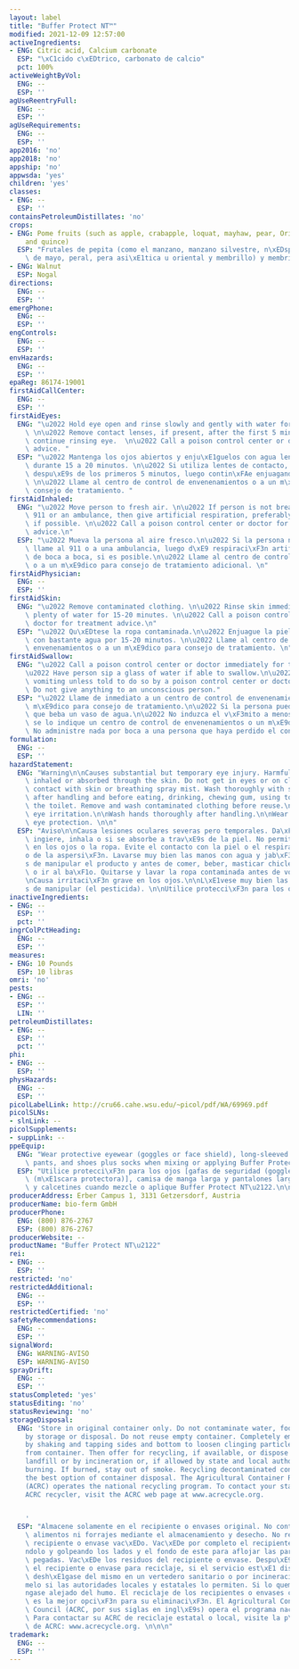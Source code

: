 ```yaml
---
layout: label
title: "Buffer Protect NT™"
modified: 2021-12-09 12:57:00
activeIngredients:
- ENG: Citric acid, Calcium carbonate
  ESP: "\xC1cido c\xEDtrico, carbonato de calcio"
  pct: 100%
activeWeightByVol:
  ENG: --
  ESP: ''
agUseReentryFull:
  ENG: --
  ESP: ''
agUseRequirements:
  ENG: --
  ESP: ''
app2016: 'no'
app2018: 'no'
appship: 'no'
appwsda: 'yes'
children: 'yes'
classes:
- ENG: --
  ESP: ''
containsPetroleumDistillates: 'no'
crops:
- ENG: Pome fruits (such as apple, crabapple, loquat, mayhaw, pear, Oriental pear,
    and quince)
  ESP: "Frutales de pepita (como el manzano, manzano silvestre, n\xEDspero, espino\
    \ de mayo, peral, pera asi\xE1tica u oriental y membrillo) y membrillo,"
- ENG: Walnut
  ESP: Nogal
directions:
  ENG: --
  ESP: ''
emergPhone:
  ENG: --
  ESP: ''
engControls:
  ENG: --
  ESP: ''
envHazards:
  ENG: --
  ESP: ''
epaReg: 86174-19001
firstAidCallCenter:
  ENG: --
  ESP: ''
firstAidEyes:
  ENG: "\u2022 Hold eye open and rinse slowly and gently with water for 15-20 minutes.\
    \ \n\u2022 Remove contact lenses, if present, after the first 5 minutes, then\
    \ continue rinsing eye.  \n\u2022 Call a poison control center or doctor for treatment\
    \ advice. "
  ESP: "\u2022 Mantenga los ojos abiertos y enju\xE1guelos con agua lenta y cuidadosamente\
    \ durante 15 a 20 minutos. \n\u2022 Si utiliza lentes de contacto, qu\xEDteselos\
    \ despu\xE9s de los primeros 5 minutos, luego contin\xFAe enjuagando los ojos.\
    \ \n\u2022 Llame al centro de control de envenenamientos o a un m\xE9dico para\
    \ consejo de tratamiento. "
firstAidInhaled:
  ENG: "\u2022 Move person to fresh air. \n\u2022 If person is not breathing, call\
    \ 911 or an ambulance, then give artificial respiration, preferably mouth-to-mouth,\
    \ if possible. \n\u2022 Call a poison control center or doctor for further treatment\
    \ advice.\n"
  ESP: "\u2022 Mueva la persona al aire fresco.\n\u2022 Si la persona no est\xE1 respirando\
    \ llame al 911 o a una ambulancia, luego d\xE9 respiraci\xF3n artificial, preferiblemente\
    \ de boca a boca, si es posible.\n\u2022 Llame al centro de control de envenenamientos\
    \ o a un m\xE9dico para consejo de tratamiento adicional. \n"
firstAidPhysician:
  ENG: --
  ESP: ''
firstAidSkin:
  ENG: "\u2022 Remove contaminated clothing. \n\u2022 Rinse skin immediately with\
    \ plenty of water for 15-20 minutes. \n\u2022 Call a poison control center or\
    \ doctor for treatment advice.\n"
  ESP: "\u2022 Qu\xEDtese la ropa contaminada.\n\u2022 Enjuague la piel inmediatamente\
    \ con bastante agua por 15-20 minutos. \n\u2022 Llame al centro de control de\
    \ envenenamientos o a un m\xE9dico para consejo de tratamiento. \n"
firstAidSwallow:
  ENG: "\u2022 Call a poison control center or doctor immediately for treatment advice.\n\
    \u2022 Have person sip a glass of water if able to swallow.\n\u2022 Do not induce\
    \ vomiting unless told to do so by a poison control center or doctor. \n\u2022\
    \ Do not give anything to an unconscious person."
  ESP: "\u2022 Llame de inmediato a un centro de control de envenenamientos o a un\
    \ m\xE9dico para consejo de tratamiento.\n\u2022 Si la persona puede tragar, haga\
    \ que beba un vaso de agua.\n\u2022 No induzca el v\xF3mito a menos que as\xED\
    \ se lo indique un centro de control de envenenamientos o un m\xE9dico.\n\u2022\
    \ No administre nada por boca a una persona que haya perdido el conocimiento."
formulation:
  ENG: --
  ESP: ''
hazardStatement:
  ENG: "Warning\n\nCauses substantial but temporary eye injury. Harmful if swallowed,\
    \ inhaled or absorbed through the skin. Do not get in eyes or on clothing. Avoid\
    \ contact with skin or breathing spray mist. Wash thoroughly with soap and water\
    \ after handling and before eating, drinking, chewing gum, using tobacco or using\
    \ the toilet. Remove and wash contaminated clothing before reuse.\n\nCauses serious\
    \ eye irritation.\n\nWash hands thoroughly after handling.\n\nWear protective\
    \ eye protection. \n\n"
  ESP: "Aviso\n\nCausa lesiones oculares severas pero temporales. Da\xF1ino si se\
    \ ingiere, inhala o si se absorbe a trav\xE9s de la piel. No permita que caiga\
    \ en los ojos o la ropa. Evite el contacto con la piel o el respirar el roc\xED\
    o de la aspersi\xF3n. Lavarse muy bien las manos con agua y jab\xF3n despu\xE9\
    s de manipular el producto y antes de comer, beber, masticar chicle, usar tabaco\
    \ o ir al ba\xF1o. Quitarse y lavar la ropa contaminada antes de volver a usarla.\n\
    \nCausa irritaci\xF3n grave en los ojos.\n\nL\xE1vese muy bien las manos despu\xE9\
    s de manipular (el pesticida). \n\nUtilice protecci\xF3n para los ojos. \n\n"
inactiveIngredients:
- ENG: --
  ESP: ''
  pct: ''
ingrColPctHeading:
  ENG: --
  ESP: ''
measures:
- ENG: 10 Pounds
  ESP: 10 libras
omri: 'no'
pests:
- ENG: --
  ESP: ''
  LIN: ''
petroleumDistillates:
- ENG: --
  ESP: ''
  pct: ''
phi:
- ENG: --
  ESP: ''
physHazards:
  ENG: --
  ESP: ''
picolLabelLink: http://cru66.cahe.wsu.edu/~picol/pdf/WA/69969.pdf
picolSLNs:
- slnLink: --
picolSupplements:
- suppLink: --
ppeEquip:
  ENG: "Wear protective eyewear (goggles or face shield), long-sleeved shirt and long\
    \ pants, and shoes plus socks when mixing or applying Buffer Protect NT\u2122."
  ESP: "Utilice protecci\xF3n para los ojos [gafas de seguridad (goggles) o careta\
    \ (m\xE1scara protectora)], camisa de manga larga y pantalones largos y zapatos\
    \ y calcetines cuando mezcle o aplique Buffer Protect NT\u2122.\n\n"
producerAddress: Erber Campus 1, 3131 Getzersdorf, Austria
producerName: bio-ferm GmbH
producerPhone:
  ENG: (800) 876-2767
  ESP: (800) 876-2767
producerWebsite: --
productName: "Buffer Protect NT\u2122"
rei:
- ENG: --
  ESP: ''
restricted: 'no'
restrictedAdditional:
  ENG: --
  ESP: ''
restrictedCertified: 'no'
safetyRecommendations:
  ENG: --
  ESP: ''
signalWord:
  ENG: WARNING-AVISO
  ESP: WARNING-AVISO
sprayDrift:
  ENG: --
  ESP: ''
statusCompleted: 'yes'
statusEditing: 'no'
statusReviewing: 'no'
storageDisposal:
  ENG: 'Store in original container only. Do not contaminate water, food, or feed
    by storage or disposal. Do not reuse empty container. Completely empty container
    by shaking and tapping sides and bottom to loosen clinging particles. Empty residue
    from container. Then offer for recycling, if available, or dispose of in a sanitary
    landfill or by incineration or, if allowed by state and local authorities, by
    burning. If burned, stay out of smoke. Recycling decontaminated containers is
    the best option of container disposal. The Agricultural Container Recycling Council
    (ACRC) operates the national recycling program. To contact your state and local
    ACRC recycler, visit the ACRC web page at www.acrecycle.org.


    '
  ESP: "Almacene solamente en el recipiente o envases original. No contamine el agua,\
    \ alimentos ni forrajes mediante el almacenamiento y desecho. No reutilice el\
    \ recipiente o envase vac\xEDo. Vac\xEDe por completo el recipiente o envase sacudi\xE9\
    ndolo y golpeando los lados y el fondo de este para aflojar las part\xEDculas\
    \ pegadas. Vac\xEDe los residuos del recipiente o envase. Despu\xE9s, ofrezca\
    \ el recipiente o envase para reciclaje, si el servicio est\xE1 disponible, o\
    \ desh\xE1gase del mismo en un vertedero sanitario o por incineraci\xF3n, o qu\xE9\
    melo si las autoridades locales y estatales lo permiten. Si lo quema, mant\xE9\
    ngase alejado del humo. El reciclaje de los recipientes o envases contaminados\
    \ es la mejor opci\xF3n para su eliminaci\xF3n. El Agricultural Container Recycling\
    \ Council (ACRC, por sus siglas en ingl\xE9s) opera el programa nacional de reciclaje.\
    \ Para contactar su ACRC de reciclaje estatal o local, visite la p\xE1gina web\
    \ de ACRC: www.acrecycle.org. \n\n\n"
trademark:
  ENG: --
  ESP: ''
---
```

